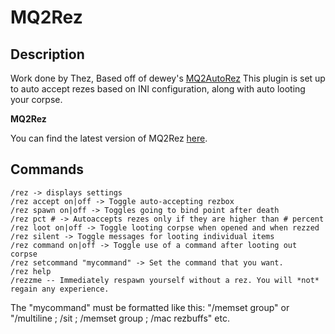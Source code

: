 # MQ2Rez

## Description

Work done by Thez, Based off of dewey's [MQ2AutoRez](https://macroquest.org/phpBB3/viewtopic.php?t=14058) This plugin is set up to auto accept rezes based on INI configuration, along with auto looting your corpse.

**MQ2Rez**

You can find the latest version of MQ2Rez [here](https://macroquest.org/phpBB3/viewtopic.php?f=31&t=14171).

## Commands

`/rez -> displays settings`  
`/rez accept on|off -> Toggle auto-accepting rezbox`  
`/rez spawn on|off -> Toggles going to bind point after death`  
`/rez pct # -> Autoaccepts rezes only if they are higher than # percent`  
`/rez loot on|off -> Toggle looting corpse when opened and when rezzed`  
`/rez silent -> Toggle messages for looting individual items`  
`/rez command on|off -> Toggle use of a command after looting out corpse`  
`/rez setcommand "mycommand" -> Set the command that you want.`  
`/rez help`  
`/rezzme -- Immediately respawn yourself without a rez. You will *not* regain any experience.`

The "mycommand" must be formatted like this: "/memset group" or "/multiline ; /sit ; /memset group ; /mac rezbuffs" etc.
